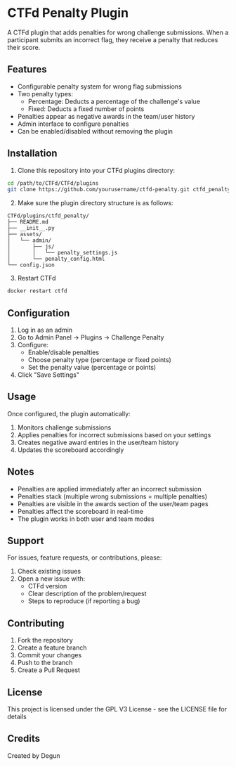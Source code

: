 # CTFd Penalty Plugin

A CTFd plugin that adds penalties for wrong challenge submissions. When a participant submits an incorrect flag, they receive a penalty that reduces their score.

## Features

- Configurable penalty system for wrong flag submissions
- Two penalty types:
  - Percentage: Deducts a percentage of the challenge's value
  - Fixed: Deducts a fixed number of points
- Penalties appear as negative awards in the team/user history
- Admin interface to configure penalties
- Can be enabled/disabled without removing the plugin

## Installation

1. Clone this repository into your CTFd plugins directory:
```bash
cd /path/to/CTFd/CTFd/plugins
git clone https://github.com/yourusername/ctfd-penalty.git ctfd_penalty
```

2. Make sure the plugin directory structure is as follows:
```
CTFd/plugins/ctfd_penalty/
├── README.md
├── __init__.py
├── assets/
│   └── admin/
│       ├── js/
│       │   └── penalty_settings.js
│       └── penalty_config.html
└── config.json
```

3. Restart CTFd
```bash
docker restart ctfd
```

## Configuration

1. Log in as an admin
2. Go to Admin Panel → Plugins → Challenge Penalty
3. Configure:
   - Enable/disable penalties
   - Choose penalty type (percentage or fixed points)
   - Set the penalty value (percentage or points)
4. Click "Save Settings"

## Usage

Once configured, the plugin automatically:
1. Monitors challenge submissions
2. Applies penalties for incorrect submissions based on your settings
3. Creates negative award entries in the user/team history
4. Updates the scoreboard accordingly

## Notes

- Penalties are applied immediately after an incorrect submission
- Penalties stack (multiple wrong submissions = multiple penalties)
- Penalties are visible in the awards section of the user/team pages
- Penalties affect the scoreboard in real-time
- The plugin works in both user and team modes

## Support

For issues, feature requests, or contributions, please:
1. Check existing issues
2. Open a new issue with:
   - CTFd version
   - Clear description of the problem/request
   - Steps to reproduce (if reporting a bug)

## Contributing

1. Fork the repository
2. Create a feature branch
3. Commit your changes
4. Push to the branch
5. Create a Pull Request

## License

This project is licensed under the GPL V3 License - see the LICENSE file for details

## Credits

Created by Degun
